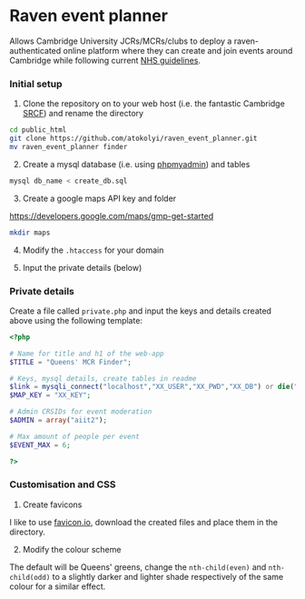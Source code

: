 # Raven event planner

Allows Cambridge University JCRs/MCRs/clubs to deploy a raven-authenticated online platform where they can create and join events around Cambridge while following current [NHS guidelines](https://www.gov.uk/government/publications/coronavirus-covid-19-meeting-with-others-safely-social-distancing/coronavirus-covid-19-meeting-with-others-safely-social-distancing).



### Initial setup

1. Clone the repository on to your web host (i.e. the fantastic Cambridge [SRCF](https://www.srcf.net/)) and rename the directory

```bash
cd public_html
git clone https://github.com/atokolyi/raven_event_planner.git
mv raven_event_planner finder
```

2. Create a mysql database (i.e. using [phpmyadmin](https://www.srcf.net/phpmyadmin/)) and tables

```bash
mysql db_name < create_db.sql
```

3. Create a google maps API key and folder

https://developers.google.com/maps/gmp-get-started

```bash
mkdir maps
```

4. Modify the `.htaccess` for your domain

5. Input the private details (below)



### Private details

Create a file called `private.php` and input the keys and details created above using the following template:

```php
<?php

# Name for title and h1 of the web-app
$TITLE = "Queens' MCR Finder";

# Keys, mysql details, create tables in readme
$link = mysqli_connect("localhost","XX_USER","XX_PWD","XX_DB") or die("Could not connect to host");
$MAP_KEY = "XX_KEY";

# Admin CRSIDs for event moderation
$ADMIN = array("aiit2");

# Max amount of people per event
$EVENT_MAX = 6;

?>
```



### Customisation and CSS

1. Create favicons

I like to use [favicon.io](https://favicon.io/), download the created files and place them in the directory.

2. Modify the colour scheme

The default will be Queens' greens, change the `nth-child(even)` and `nth-child(odd)` to a slightly darker and lighter shade respectively of the same colour for a similar effect.